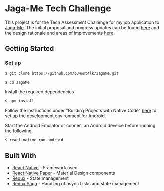 # Jaga-Me Tech Challenge

This project is for the Tech Assessment Challenge for my job application to [Jaga-Me](https://www.jaga-me.com/). The initial proposal and progress updates can be found [here](./TECH_CHALLENGE.md) and the design rationale and areas of improvements [here](./TECH_DESIGN_DOC.md)

## Getting Started

### Set up

```bash
$ git clone https://github.com/b34nst4lk/JagaMe.git

$ cd JagaMe
```
Install the required dependencies

```bash
$ npm install
```

Follow the instructions under "Building Projects with Native Code" [here](https://facebook.github.io/react-native/docs/getting-started.html) to set up the development environment for Android. 

Start the Android Emulator or connect an Android deveice before running the following.

```bash
$ react-native run-android
```

## Built With
- [React Native](https://facebook.github.io/react-native/) - Framework used
- [React Native Paper](https://callstack.github.io/react-native-paper/) - Material Design components
- [Redux](https://redux.js.org/) - State management
- [Redux Saga](https://redux-saga.js.org/) - Handling of async tasks and state management 